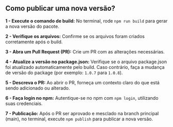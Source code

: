 ## Como publicar uma nova versão?

**1 - Execute o comando de build:** No terminal, rode `npm run build` para gerar a nova versão do pacote.

**2 - Verifique os arquivos:** Confirme se os arquivos foram criados corretamente após o build.

**3 - Abra um Pull Request (PR):** Crie um PR com as alterações necessárias.

**4 - Atualize a versão no package.json:** Verifique se o arquivo package.json foi atualizado automaticamente pelo build. Caso contrário, faça a mudança de versão do package (por exemplo: `1.0.7` para `1.0.8`).

**5 - Descreva o PR:** Ao abrir o PR, forneça um contexto claro do que está sendo adicionado ou alterado.

**6 - Faça login no npm:** Autentique-se no npm com `npm login`, utilizando suas credenciais.

**7 - Publicação:** Após o PR ser aprovado e mesclado na branch principal (main), no terminal, execute `npm publish` para publicar a nova versão.
